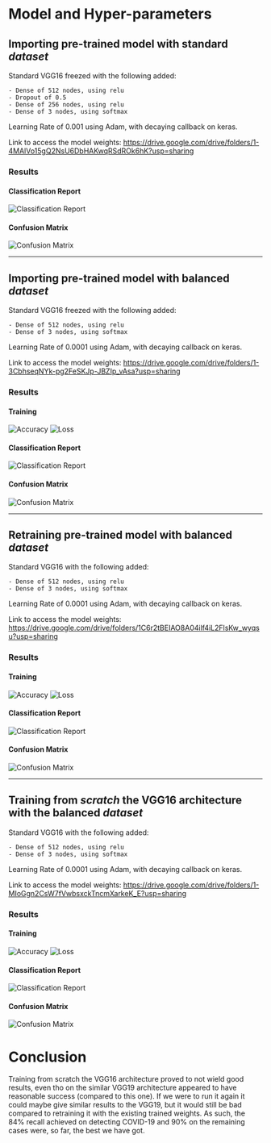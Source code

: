 # Model and Hyper-parameters

<!-- First Model -->

## Importing pre-trained model with standard *dataset*
Standard VGG16 freezed with the following added:
    
    - Dense of 512 nodes, using relu
    - Dropout of 0.5
    - Dense of 256 nodes, using relu
    - Dense of 3 nodes, using softmax

Learning Rate of 0.001 using Adam, with decaying callback on keras.


Link to access the model weights: https://drive.google.com/drive/folders/1-4MAlVo15gQ2NsU6DbHAKwqRSdROk6hK?usp=sharing

### Results

#### Classification Report
![Classification Report](vgg16_cr.png "Classification Report")


#### Confusion Matrix
![Confusion Matrix](vgg16_cm.png "Confusion Matrix")


<!-- Second Model -->

__________________________________

## Importing pre-trained model with balanced *dataset*
Standard VGG16 freezed with the following added:
    
    - Dense of 512 nodes, using relu
    - Dense of 3 nodes, using softmax

Learning Rate of 0.0001 using Adam, with decaying callback on keras.


Link to access the model weights: https://drive.google.com/drive/folders/1-3CbhseqNYk-pg2FeSKJp-JBZIp_vAsa?usp=sharing

### Results

#### Training
![Accuracy](acc_vgg16_1.png "Accuracy")
![Loss](loss_vgg16_1.png "Loss")

#### Classification Report
![Classification Report](vgg16_1_cr.png "Classification Report")

#### Confusion Matrix
![Confusion Matrix](vgg16_1_cm.png "Confusion Matrix")




<!-- Third Model -->

__________________________

## Retraining pre-trained model with balanced *dataset*
Standard VGG16 with the following added:
    
    - Dense of 512 nodes, using relu
    - Dense of 3 nodes, using softmax

Learning Rate of 0.0001 using Adam, with decaying callback on keras.


Link to access the model weights: https://drive.google.com/drive/folders/1C6r2tBEIAO8A04ilf4iL2FlsKw_wyqsu?usp=sharing
### Results

#### Training
![Accuracy](acc_vgg16_2.png "Accuracy")
![Loss](loss_vgg16_2.png "Loss")

#### Classification Report
![Classification Report](vgg16_2_cr.png "Classification Report")

#### Confusion Matrix
![Confusion Matrix](vgg16_2_cm.png "Confusion Matrix")




<!-- Fourth Model -->

_________________________

## Training from *scratch* the VGG16 architecture with the balanced *dataset*
Standard VGG16 with the following added:
    
    - Dense of 512 nodes, using relu
    - Dense of 3 nodes, using softmax

Learning Rate of 0.0001 using Adam, with decaying callback on keras.


Link to access the model weights: https://drive.google.com/drive/folders/1-MIoGgn2CsW7fVwbsxckTncmXarkeK_E?usp=sharing
### Results

#### Training
![Accuracy](acc_vgg16_3.png "Accuracy")
![Loss](loss_vgg16_3.png "Loss")

#### Classification Report
![Classification Report](vgg16_3_cr.png "Classification Report")

#### Confusion Matrix
![Confusion Matrix](vgg16_3_cm.png "Confusion Matrix")




# Conclusion

Training from scratch the VGG16 architecture proved to not wield good results, even tho on the similar VGG19 architecture appeared to have reasonable success (compared to this one). If we were to run it again it could maybe give similar results to the VGG19, but it would still be bad compared to retraining it with the existing trained weights. As such, the 84% recall achieved on detecting COVID-19 and 90% on the remaining cases were, so far, the best we have got. 